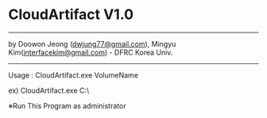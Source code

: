 # CloudArtifact V1.0
___________________________________________________________________________________________
by Doowon Jeong (dwjung77@gmail.com), Mingyu Kim(interfacekim@gmail.com) - DFRC Korea Univ.
___________________________________________________________________________________________
Usage : CloudArtifact.exe VolumeName

ex) CloudArtifact.exe C:\

 ※Run This Program as administrator 
